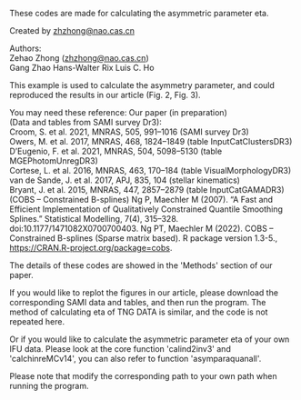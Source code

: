 These codes are made for calculating the asymmetric parameter eta.

Created by zhzhong@nao.cas.cn

Authors:    
Zehao Zhong (zhzhong@nao.cas.cn)    
Gang Zhao
Hans-Walter Rix
Luis C. Ho

This example is used to calculate the asymmetry parameter, and could reproduced the results in our article (Fig. 2, Fig. 3).


You may need these reference:
Our paper (in preparation)    
(Data and tables from SAMI survey Dr3):   
Croom, S. et al. 2021, MNRAS, 505, 991–1016 (SAMI survey Dr3)   
Owers, M. et al. 2017, MNRAS, 468, 1824–1849 (table InputCatClustersDR3)    
D’Eugenio, F. et al. 2021, MNRAS, 504, 5098–5130 (table MGEPhotomUnregDR3)    
Cortese, L. et al. 2016, MNRAS, 463, 170–184 (table VisualMorphologyDR3)    
van de Sande, J. et al. 2017, APJ, 835, 104 (stellar kinematics)    
Bryant, J. et al. 2015, MNRAS, 447, 2857–2879 (table InputCatGAMADR3)
(COBS – Constrained B-splines)
Ng P, Maechler M (2007). “A Fast and Efficient Implementation of Qualitatively Constrained Quantile Smoothing Splines.” Statistical Modelling, 7(4), 315–328. doi:10.1177/1471082X0700700403.
Ng PT, Maechler M (2022). COBS – Constrained B-splines (Sparse matrix based). R package version 1.3-5., https://CRAN.R-project.org/package=cobs.

The details of these codes are showed in the 'Methods' section of our paper.

If you would like to replot the figures in our article, please download the 
corresponding SAMI data and tables, and then run the program. The method 
of calculating eta of TNG DATA is similar, and the code is not repeated here.

Or if you would like to calculate the asymmetric parameter eta of your 
own IFU data. Please look at the core function 'calind2inv3' and 'calchinreMCv14',
you can also refer to function 'asymparaquanall'.

Please note that modify the corresponding path to your own path when running the program.
